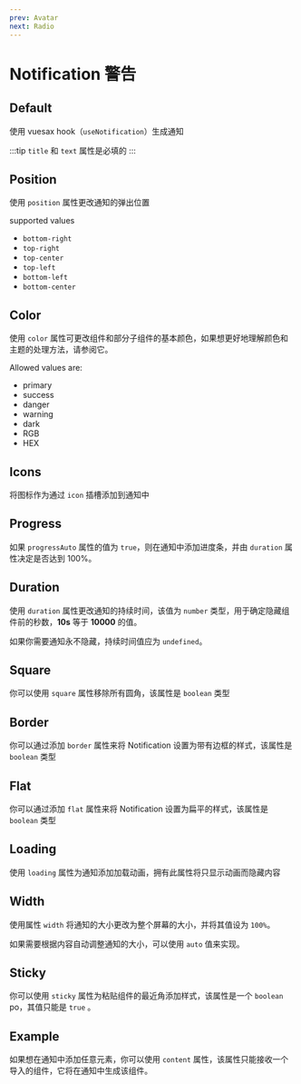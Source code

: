 ```yaml
---
prev: Avatar
next: Radio
---
```

# Notification 警告

<card>

## Default

使用 vuesax hook（`useNotification`）生成通知

:::tip
  `title` 和 `text` 属性是必填的
:::

</card>

<card subtitle="Position">

## Position

使用 `position` 属性更改通知的弹出位置

supported values

- `bottom-right` <Badge type="text" text="Default"/>
- `top-right`
- `top-center`
- `top-left`
- `bottom-left`
- `bottom-center`

</card>

<card subtitle="Color">

## Color

使用 `color` 属性可更改组件和部分子组件的基本颜色，如果想更好地理解颜色和主题的处理方法，请参阅它。

Allowed values ​​are:

- primary
- success
- danger
- warning
- dark
- RGB
- HEX

</card>

<card subtitle="Icons">

## Icons

将图标作为通过 `icon` 插槽添加到通知中

</card>

<card subtitle="Progress">

## Progress

如果 `progressAuto` 属性的值为 `true`，则在通知中添加进度条，并由 `duration` 属性决定是否达到 100%。

</card>

<card subtitle="Duration">

## Duration

使用 `duration` 属性更改通知的持续时间，该值为 `number` 类型，用于确定隐藏组件前的秒数，**10s** 等于 **10000** 的值。

如果你需要通知永不隐藏，持续时间值应为 `undefined`。

</card>

<card subtitle="Square">

## Square

你可以使用 `square` 属性移除所有圆角，该属性是 `boolean` 类型

</card>

<card subtitle="Border">

## Border

你可以通过添加 `border`  属性来将 Notification 设置为带有边框的样式，该属性是 `boolean` 类型

</card>

<card subtitle="Flat">

## Flat

你可以通过添加 `flat`  属性来将 Notification 设置为扁平的样式，该属性是 `boolean` 类型

</card>

<card subtitle="Loading">

## Loading

使用 `loading` 属性为通知添加加载动画，拥有此属性将只显示动画而隐藏内容

</card>

<card subtitle="Width">

## Width

使用属性 `width` 将通知的大小更改为整个屏幕的大小，并将其值设为 `100%`。

如果需要根据内容自动调整通知的大小，可以使用 `auto` 值来实现。

</card>

<card subtitle="Sticky">

## Sticky

你可以使用 `sticky` 属性为粘贴组件的最近角添加样式，该属性是一个 `boolean` po，其值只能是 `true` 。

</card>

<card subtitle="Example">

## Example

如果想在通知中添加任意元素，你可以使用 `content` 属性，该属性只能接收一个导入的组件，它将在通知中生成该组件。

</card>

<script setup>
import Api from "../../../../theme/global-components/template/API.tsx"
</script>

<Api/>
